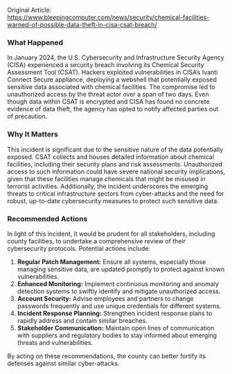 Original Article: https://www.bleepingcomputer.com/news/security/chemical-facilities-warned-of-possible-data-theft-in-cisa-csat-breach/

### What Happened
In January 2024, the U.S. Cybersecurity and Infrastructure Security Agency (CISA) experienced a security breach involving its Chemical Security Assessment Tool (CSAT). Hackers exploited vulnerabilities in CISA’s Ivanti Connect Secure appliance, deploying a webshell that potentially exposed sensitive data associated with chemical facilities. The compromise led to unauthorized access by the threat actor over a span of two days. Even though data within CSAT is encrypted and CISA has found no concrete evidence of data theft, the agency has opted to notify affected parties out of precaution.

### Why It Matters
This incident is significant due to the sensitive nature of the data potentially exposed. CSAT collects and houses detailed information about chemical facilities, including their security plans and risk assessments. Unauthorized access to such information could have severe national security implications, given that these facilities manage chemicals that might be misused in terrorist activities. Additionally, the incident underscores the emerging threats to critical infrastructure sectors from cyber-attacks and the need for robust, up-to-date cybersecurity measures to protect such sensitive data.

### Recommended Actions
In light of this incident, it would be prudent for all stakeholders, including county facilities, to undertake a comprehensive review of their cybersecurity protocols. Potential actions include:

1. **Regular Patch Management:** Ensure all systems, especially those managing sensitive data, are updated promptly to protect against known vulnerabilities.
2. **Enhanced Monitoring:** Implement continuous monitoring and anomaly detection systems to swiftly identify and mitigate unauthorized access.
3. **Account Security:** Advise employees and partners to change passwords frequently and use unique credentials for different systems.
4. **Incident Response Planning:** Strengthen incident response plans to rapidly address and contain similar breaches.
5. **Stakeholder Communication:** Maintain open lines of communication with suppliers and regulatory bodies to stay informed about emerging threats and vulnerabilities.

By acting on these recommendations, the county can better fortify its defenses against similar cyber-attacks.